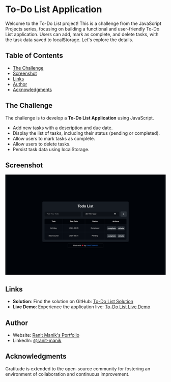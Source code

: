 # To-Do List Application

Welcome to the To-Do List project! This is a challenge from the JavaScript Projects series, focusing on building a functional and user-friendly To-Do List application. Users can add, mark as complete, and delete tasks, with the task data saved to localStorage. Let's explore the details.

## Table of Contents

- [The Challenge](#the-challenge)
- [Screenshot](#screenshot)
- [Links](#links)
- [Author](#author)
- [Acknowledgments](#acknowledgments)

## The Challenge

The challenge is to develop a **To-Do List Application** using JavaScript.

- Add new tasks with a description and due date.
- Display the list of tasks, including their status (pending or completed).
- Allow users to mark tasks as complete.
- Allow users to delete tasks.
- Persist task data using localStorage.

## Screenshot

![Screen Shot.png](Screen%20Shot.png)

## Links

- **Solution**:
  Find the solution on
  GitHub: [To-Do List Solution](https://github.com/RanitManik/JavaScript-projects/tree/main/09.%20TO-DO%20List)
- **Live Demo**:
  Experience the application
  live: [To-Do List Live Demo](https://ranitmanik.github.io/JavaScript-Projects/09.%20TO-DO%20List/index.html)

## Author

- Website: [Ranit Manik's Portfolio](https://ranitmanik.github.io/Portfolio-1.0)
- LinkedIn: [@ranit-manik](https://www.linkedin.com/in/ranit-manik/)

## Acknowledgments

Gratitude is extended to the open-source community for fostering an environment of collaboration and continuous improvement.
